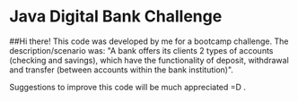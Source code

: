 
# Java Digital Bank Challenge

##Hi there!
This code was developed by me for a bootcamp challenge.
The description/scenario was:
"A bank offers its clients 2 types of accounts (checking and savings), 
which have the functionality of deposit, withdrawal and transfer (between accounts within the bank institution)".

Suggestions to improve this code will be much appreciated =D .